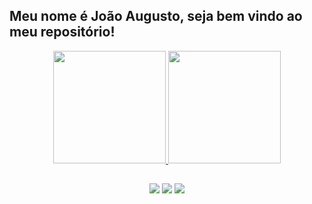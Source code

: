 ## Meu nome é João Augusto, seja bem vindo ao meu repositório!
<div align="center">
  <a href="https://github.com/JoaoASE">
  <img height="180em" src="https://github-readme-stats.vercel.app/api?username=JoaoASE&show_icons=true&theme=dracula&include_all_commits=true&count_private=true"/>
  <img height="180em" src="https://github-readme-stats.vercel.app/api/top-langs/?username=JoaoASE&layout=compact&langs_count=7&theme=dracula"/>

  
  ##
 
<div> 

 
 <a href="https://discord.gg/wagxzStdcR" target="_blank"><img src="https://img.shields.io/badge/Discord-7289DA?style=for-the-badge&logo=discord&logoColor=white" target="_blank"></a> 
  <a href = "mailto:contatorafaballerini@gmail.com"><img src="https://img.shields.io/badge/-Gmail-%23333?style=for-the-badge&logo=gmail&logoColor=white" target="_blank"></a>
  <a href="https://www.linkedin.com/in/jo%C3%A3o-augusto-siqueira-69265623a/" target="_blank"><img src="https://img.shields.io/badge/-LinkedIn-%230077B5?style=for-the-badge&logo=linkedin&logoColor=white" target="_blank"></a> 
 
  
 
</div>

